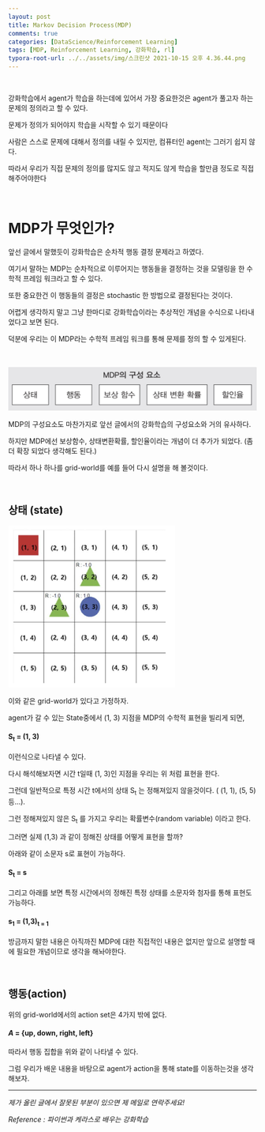 ```yaml
---
layout: post
title: Markov Decision Process(MDP)
comments: true
categories: [DataScience/Reinforcement Learning]
tags: [MDP, Reinforcement Learning, 강화학습, rl]
typora-root-url: ../../assets/img/스크린샷 2021-10-15 오후 4.36.44.png
---
```


<br/>

강화학습에서 agent가 학습을 하는데에 있어서 가장 중요한것은 agent가 풀고자 하는 문제의 정의라고 할 수 있다.

문제가 정의가 되어야지 학습을 시작할 수 있기 때문이다

사람은 스스로 문제에 대해서 정의를 내릴 수 있지만, 컴퓨터인 agent는 그러기 쉽지 않다.

따라서 우리가 직접 문제의 정의를 많지도 않고 적지도 않게 학습을 할만큼 정도로 직접 해주어야한다

<br/>

# MDP가 무엇인가?

앞선 글에서 말했듯이 강화학습은 순차적 행동 결정 문제라고 하였다.

여기서 말하는 MDP는 순차적으로 이루어지는 행동들을 결정하는 것을 모델링을 한 수학적 프레임 워크라고 할 수 있다.

또한 중요한건 이 행동들의 결정은 stochastic 한 방법으로 결정된다는 것이다.

어렵게 생각하지 말고 그냥 한마디로 강화학습이라는 추상적인 개념을 수식으로 나타내었다고 보면 된다.

덕분에 우리는 이 MDP라는 수학적 프레임 워크를 통해 문제를 정의 할 수 있게된다.

<br/>

![MDP의 구성 요소](https://github.com/aLVINlEE9/aLVINlEE9.github.io/blob/master/assets/img/DS-Reinforcement%20Learning/2021-10-15-rlpost2-01.png?raw=true "MDP의 구성 요소")

MDP의 구성요소도 마찬가지로 앞선 글에서의 강화학습의 구성요소와 거의 유사하다.

하지만 MDP에선 보상함수, 상태변환확률, 할인율이라는 개념이 더 추가가 되었다. (좀 더 확장 되었다 생각해도 된다.)

따라서 하나 하나를 grid-world를 예를 들어 다시 설명을 해 볼것이다.

<br/>

## 상태 (state)

<img src="https://github.com/aLVINlEE9/aLVINlEE9.github.io/blob/master/assets/img/DS-Reinforcement%20Learning/2021-10-15-rlpost2-03.png?raw=true" alt="2021-10-15-rlpost2-03.png" style="zoom: 33%;" />

이와 같은 grid-world가 있다고 가정하자.

agent가 갈 수 있는 State중에서 (1, 3) 지점을 MDP의 수학적 표현을 빌리게 되면,

#### S<sub>t</sub> = (1, 3)

이런식으로 나타낼 수 있다.

다시 해석해보자면 시간 t일때 (1, 3)인 지점을 우리는 위 처럼 표현을 한다.

그런데 일반적으로 특정 시간 t에서의 상태 S<sub>t</sub> 는 정해져있지 않을것이다. ( (1, 1), (5, 5) 등...).

그런 정해져있지 않은  S<sub>t</sub> 를 가지고 우리는 확률변수(random variable) 이라고 한다.

그러면  실제 (1,3) 과 같이 정해진 상태를 어떻게 표현을 할까? 

아래와 같이 소문자 s로 표현이 가능하다.

#### S<sub>t</sub> = s

그리고 아래를 보면 특정 시간에서의 정해진 특정 상태를 소문자와 첨자를 통해 표현도 가능하다.

#### s<sub>1</sub> = (1,3)<sub>t = 1</sub> 

방금까지 말한 내용은 아직까진 MDP에 대한 직접적인 내용은 없지만 앞으로 설명할 때에 필요한 개념이므로 생각을 해놔야한다.

<br/>

## 행동(action)

위의 grid-world에서의 action set은 4가지 밖에 없다.

#### *A* = {up, down, right, left}

따라서 행동 집합을 위와 같이 나타낼 수 있다.

그럼 우리가 배운 내용을 바탕으로 agent가 action을 통해 state를 이동하는것을 생각해보자.



------

*제가 올린 글에서 잘못된 부분이 있으면 제 메일로 연락주세요!*

*Reference : 파이썬과 케라스로 배우는 강화학습*